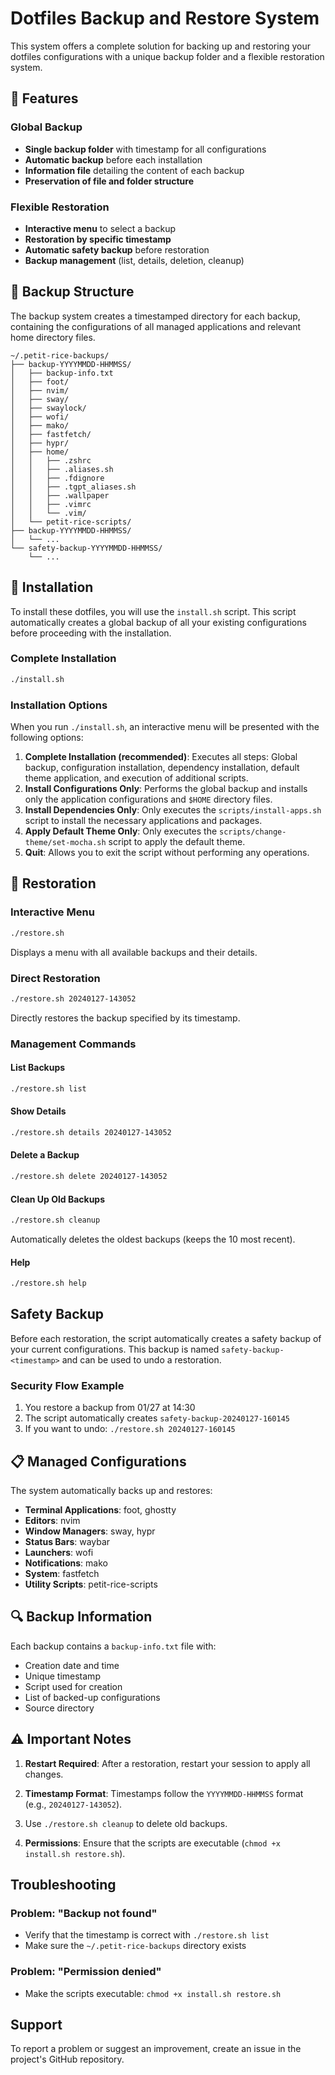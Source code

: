 # Dotfiles Backup and Restore System

This system offers a complete solution for backing up and restoring your dotfiles configurations with a unique backup folder and a flexible restoration system.

## 🚀 Features

### Global Backup
- **Single backup folder** with timestamp for all configurations
- **Automatic backup** before each installation
- **Information file** detailing the content of each backup
- **Preservation of file and folder structure**

### Flexible Restoration
- **Interactive menu** to select a backup
- **Restoration by specific timestamp**
- **Automatic safety backup** before restoration
- **Backup management** (list, details, deletion, cleanup)

## 📁 Backup Structure

The backup system creates a timestamped directory for each backup, containing the configurations of all managed applications and relevant home directory files.

```
~/.petit-rice-backups/
├── backup-YYYYMMDD-HHMMSS/
│   ├── backup-info.txt
│   ├── foot/
│   ├── nvim/
│   ├── sway/
│   ├── swaylock/
│   ├── wofi/
│   ├── mako/
│   ├── fastfetch/
│   ├── hypr/
│   ├── home/
│   │   ├── .zshrc
│   │   ├── .aliases.sh
│   │   ├── .fdignore
│   │   ├── .tgpt_aliases.sh
│   │   ├── .wallpaper 
│   │   ├── .vimrc
│   │   └── .vim/
│   └── petit-rice-scripts/
├── backup-YYYYMMDD-HHMMSS/
│   └── ...
└── safety-backup-YYYYMMDD-HHMMSS/
    └── ...
```

## 🔧 Installation

To install these dotfiles, you will use the `install.sh` script. This script automatically creates a global backup of all your existing configurations before proceeding with the installation.

### Complete Installation
```bash
./install.sh
```

### Installation Options
When you run `./install.sh`, an interactive menu will be presented with the following options:

1.  **Complete Installation (recommended)**: Executes all steps: Global backup, configuration installation, dependency installation, default theme application, and execution of additional scripts.
2.  **Install Configurations Only**: Performs the global backup and installs only the application configurations and `$HOME` directory files.
3.  **Install Dependencies Only**: Only executes the `scripts/install-apps.sh` script to install the necessary applications and packages.
4.  **Apply Default Theme Only**: Only executes the `scripts/change-theme/set-mocha.sh` script to apply the default theme.
5.  **Quit**: Allows you to exit the script without performing any operations.

## 🔄 Restoration

### Interactive Menu
```bash
./restore.sh
```

Displays a menu with all available backups and their details.

### Direct Restoration
```bash
./restore.sh 20240127-143052
```

Directly restores the backup specified by its timestamp.

### Management Commands

#### List Backups
```bash
./restore.sh list
```

#### Show Details
```bash
./restore.sh details 20240127-143052
```

#### Delete a Backup
```bash
./restore.sh delete 20240127-143052
```

#### Clean Up Old Backups
```bash
./restore.sh cleanup
```
Automatically deletes the oldest backups (keeps the 10 most recent).

#### Help
```bash
./restore.sh help
```

## Safety Backup

Before each restoration, the script automatically creates a safety backup of your current configurations. This backup is named `safety-backup-<timestamp>` and can be used to undo a restoration.

### Security Flow Example
1. You restore a backup from 01/27 at 14:30
2. The script automatically creates `safety-backup-20240127-160145`
3. If you want to undo: `./restore.sh 20240127-160145`

## 📋 Managed Configurations

The system automatically backs up and restores:

- **Terminal Applications**: foot,  ghostty
- **Editors**: nvim
- **Window Managers**: sway, hypr
- **Status Bars**: waybar
- **Launchers**: wofi
- **Notifications**: mako
- **System**: fastfetch
- **Utility Scripts**: petit-rice-scripts

## 🔍 Backup Information

Each backup contains a `backup-info.txt` file with:
- Creation date and time
- Unique timestamp
- Script used for creation
- List of backed-up configurations
- Source directory

## ⚠️ Important Notes

1. **Restart Required**: After a restoration, restart your session to apply all changes.

2. **Timestamp Format**: Timestamps follow the `YYYYMMDD-HHMMSS` format (e.g., `20240127-143052`).

3.  Use `./restore.sh cleanup` to delete old backups.

4. **Permissions**: Ensure that the scripts are executable (`chmod +x install.sh restore.sh`).

## Troubleshooting

### Problem: "Backup not found"
- Verify that the timestamp is correct with `./restore.sh list`
- Make sure the `~/.petit-rice-backups` directory exists

### Problem: "Permission denied"
- Make the scripts executable: `chmod +x install.sh restore.sh`

##  Support

To report a problem or suggest an improvement, create an issue in the project's GitHub repository.
